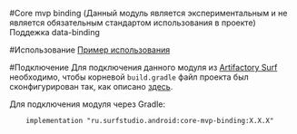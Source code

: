 #Core mvp binding
(Данный модуль является экспериментальным и не является обязательным стандартом использования в проекте)
Поддежка data-binding

#Использование
[Пример использования](../core-mvp-binding-sample)

#Подключение
Для подключения данного модуля из [Artifactory Surf](http://artifactory.surfstudio.ru) необходимо, 
чтобы корневой `build.gradle` файл проекта был сконфигурирован так, как описано 
[здесь](https://bitbucket.org/surfstudio/android-standard/overview).
  
Для подключения модуля через Gradle:
```
    implementation "ru.surfstudio.android:core-mvp-binding:X.X.X"
```